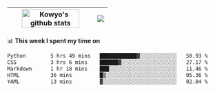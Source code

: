 | <a href="https://github.com/anuraghazra/github-readme-stats"><img width="85%" src="https://github-readme-stats.vercel.app/api?username=kowyo&show_icons=true&hide_border=true&theme=transparent" alt="Kowyo's github stats" /></a> | <a href="https://github.com/anuraghazra/github-readme-stats"><img align="center" src="https://github-readme-stats.vercel.app/api/top-langs/?username=kowyo&exclude_repo=Engineering-Competition-Robot,mobile-robot&hide=c,assembly,shaderlab,hlsl,mathematica,cmake&layout=compact&hide_border=true&theme=transparent" /></a> |
| ------------- | ------------- |

📊 **This week I spent my time on**
<!--START_SECTION:waka-->

```txt
Python        5 hrs 49 mins   ████████████▓░░░░░░░░░░░░   50.93 %
CSS           3 hrs 6 mins    ██████▓░░░░░░░░░░░░░░░░░░   27.17 %
Markdown      1 hr 18 mins    ███░░░░░░░░░░░░░░░░░░░░░░   11.46 %
HTML          36 mins         █▒░░░░░░░░░░░░░░░░░░░░░░░   05.36 %
YAML          13 mins         ▓░░░░░░░░░░░░░░░░░░░░░░░░   02.04 %
```

<!--END_SECTION:waka-->
